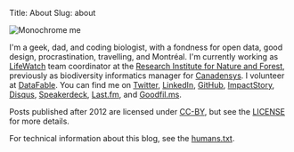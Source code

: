 Title: About
Slug: about

![Monochrome me]({filename}/images/about-me.jpg)

I'm a geek, dad, and coding biologist, with a fondness for open data, good design, procrastination, travelling, and Montréal. I'm currently working as [LifeWatch](http://lifewatch.inbo.be/blog) team coordinator at the [Research Institute for Nature and Forest](http://www.inbo.be), previously as biodiversity informatics manager for [Canadensys](http://www.canadensys.net). I volunteer at [DataFable](https://github.com/Datafable). You can find me on [Twitter](https://twitter.com/peterdesmet), [LinkedIn](http://www.linkedin.com/in/peterdesmet), [GitHub](https://github.com/peterdesmet), [ImpactStory](http://impactstory.org/PeterDesmet), [Disqus](http://disqus.com/peterdesmet/), [Speakerdeck](https://speakerdeck.com/peterdesmet), [Last.fm](http://www.last.fm/user/anderhalv), and [Goodfil.ms](https://goodfil.ms/anderhalv).

Posts published after 2012 are licensed under [CC-BY](http://creativecommons.org/licenses/by/3.0/), but see the [LICENSE](http://peterdesmet.com/LICENSE.txt) for more details.

For technical information about this blog, see the [humans.txt](http://peterdesmet.com/humans.txt).

